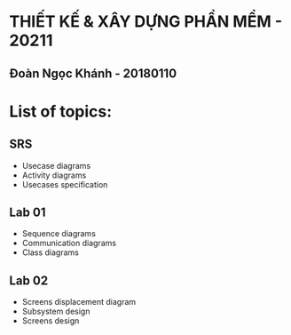 # THIẾT KẾ & XÂY DỰNG PHẦN MỀM - 20211
## Đoàn Ngọc Khánh - 20180110

# List of topics:

## SRS
- Usecase diagrams
- Activity diagrams
- Usecases specification

## Lab 01
- Sequence diagrams
- Communication diagrams
- Class diagrams

## Lab 02
- Screens displacement diagram
- Subsystem design
- Screens design
